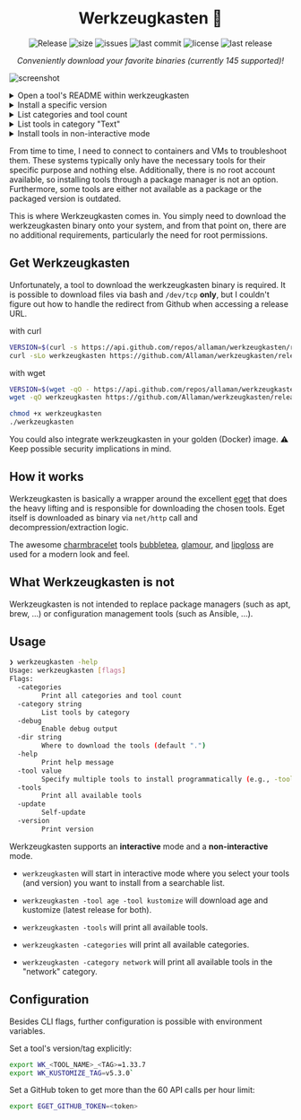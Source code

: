 <h1 align="center">Werkzeugkasten 🧰</h1>

<div align="center">
  <p>
    <img src="https://github.com/Allaman/werkzeugkasten/actions/workflows/release.yaml/badge.svg" alt="Release"/>
    <img src="https://img.shields.io/github/repo-size/Allaman/werkzeugkasten" alt="size"/>
    <img src="https://img.shields.io/github/issues/Allaman/werkzeugkasten" alt="issues"/>
    <img src="https://img.shields.io/github/last-commit/Allaman/werkzeugkasten" alt="last commit"/>
    <img src="https://img.shields.io/github/license/Allaman/werkzeugkasten" alt="license"/>
    <img src="https://img.shields.io/github/v/release/Allaman/werkzeugkasten?sort=semver" alt="last release"/>
  </p>
 <em>Conveniently download your favorite binaries (currently 145 supported)!</em>
</div>

![screenshot](https://s1.gifyu.com/images/SBpu4.png)

<details>
<summary>Open a tool's README within werkzeugkasten</summary>

![readme.png](https://s11.gifyu.com/images/SBpu5.png)

</details>

<details>
<summary>Install a specific version</summary>

![release.gif](https://s14.gifyu.com/images/bsA18.gif)

</details>

<details>
<summary>List categories and tool count</summary>

`werkzeugkasten -categories`

![categories.png](https://s1.gifyu.com/images/SBpuN.png)

</details>

<details>
<summary>List tools in category "Text"</summary>

`werkzeugkasten -category text`

![category.png](https://s1.gifyu.com/images/SBpu9.png)

</details>

<details>
<summary>Install tools in non-interactive mode</summary>

```sh
export WK_FLUX2_TAG=2.1.0 # optionally specify version
werkzeugkasten -dir ~/.local/bin -debug -tool flux2
```

![install.png](https://s1.gifyu.com/images/SBpuv.png)

</details>

From time to time, I need to connect to containers and VMs to troubleshoot them. These systems typically only have the necessary tools for their specific purpose and nothing else. Additionally, there is no root account available, so installing tools through a package manager is not an option. Furthermore, some tools are either not available as a package or the packaged version is outdated.

This is where Werkzeugkasten comes in. You simply need to download the werkzeugkasten binary onto your system, and from that point on, there are no additional requirements, particularly the need for root permissions.

## Get Werkzeugkasten

Unfortunately, a tool to download the werkzeugkasten binary is required. It is possible to download files via bash and `/dev/tcp` **only**, but I couldn't figure out how to handle the redirect from Github when accessing a release URL.

with curl

```sh
VERSION=$(curl -s https://api.github.com/repos/allaman/werkzeugkasten/releases/latest | grep tag_name | cut -d '"' -f 4)
curl -sLo werkzeugkasten https://github.com/Allaman/werkzeugkasten/releases/download/${VERSION}/werkzeugkasten_${VERSION}_$(uname -s)_$(uname -m)
```

with wget

```sh
VERSION=$(wget -qO - https://api.github.com/repos/allaman/werkzeugkasten/releases/latest | grep tag_name | cut -d '"' -f 4)
wget -qO werkzeugkasten https://github.com/Allaman/werkzeugkasten/releases/download/${VERSION}/werkzeugkasten_${VERSION}_$(uname -s)_$(uname -m)
```

```sh
chmod +x werkzeugkasten
./werkzeugkasten
```

You could also integrate werkzeugkasten in your golden (Docker) image. ⚠️ Keep possible security implications in mind.

## How it works

Werkzeugkasten is basically a wrapper around the excellent [eget](https://github.com/zyedidia/eget) that does the heavy lifting and is responsible for downloading the chosen tools. Eget itself is downloaded as binary via `net/http` call and decompression/extraction logic.

The awesome [charmbracelet](https://github.com/charmbracelet) tools [bubbletea](https://github.com/charmbracelet/bubbletea), [glamour](https://github.com/charmbracelet/glamour), and [lipgloss](https://github.com/charmbracelet/lipgloss) are used for a modern look and feel.

## What Werkzeugkasten is not

Werkzeugkasten is not intended to replace package managers (such as apt, brew, ...) or configuration management tools (such as Ansible, ...).

## Usage

```sh
❯ werkzeugkasten -help
Usage: werkzeugkasten [flags]
Flags:
  -categories
        Print all categories and tool count
  -category string
        List tools by category
  -debug
        Enable debug output
  -dir string
        Where to download the tools (default ".")
  -help
        Print help message
  -tool value
        Specify multiple tools to install programmatically (e.g., -tool kustomize -tool task)
  -tools
        Print all available tools
  -update
        Self-update
  -version
        Print version
```

Werkzeugkasten supports an **interactive** mode and a **non-interactive** mode.

- `werkzeugkasten` will start in interactive mode where you select your tools (and version) you want to install from a searchable list.

- `werkzeugkasten -tool age -tool kustomize` will download age and kustomize (latest release for both).

- `werkzeugkasten -tools` will print all available tools.

- `werkzeugkasten -categories` will print all available categories.

- `werkzeugkasten -category network` will print all available tools in the "network" category.

## Configuration

Besides CLI flags, further configuration is possible with environment variables.

Set a tool's version/tag explicitly:

```sh
export WK_<TOOL_NAME>_<TAG>=1.33.7
export WK_KUSTOMIZE_TAG=v5.3.0`
```

Set a GitHub token to get more than the 60 API calls per hour limit:

```sh
export EGET_GITHUB_TOKEN=<token>
```
